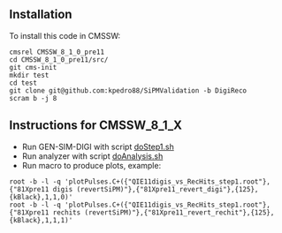 ## Installation

To install this code in CMSSW:
```
cmsrel CMSSW_8_1_0_pre11
cd CMSSW_8_1_0_pre11/src/
git cms-init
mkdir test
cd test
git clone git@github.com:kpedro88/SiPMValidation -b DigiReco
scram b -j 8
```

## Instructions for CMSSW_8_1_X

* Run GEN-SIM-DIGI with script [doStep1.sh](./test/doStep1.sh)
* Run analyzer with script [doAnalysis.sh](./test/doAnalysis.sh)
* Run macro to produce plots, example:
```
root -b -l -q 'plotPulses.C+({"QIE11digis_vs_RecHits_step1.root"},{"81Xpre11 digis (revertSiPM)"},{"81Xpre11_revert_digi"},{125},{kBlack},1,1,0)'
root -b -l -q 'plotPulses.C+({"QIE11digis_vs_RecHits_step1.root"},{"81Xpre11 rechits (revertSiPM)"},{"81Xpre11_revert_rechit"},{125},{kBlack},1,1,1)'
```
